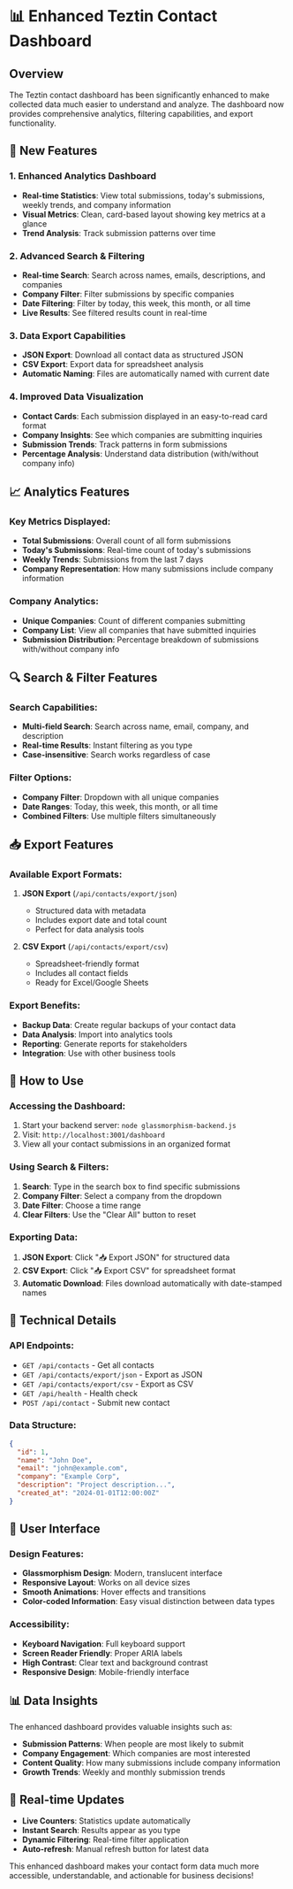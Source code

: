 # 📊 Enhanced Teztin Contact Dashboard

## Overview
The Teztin contact dashboard has been significantly enhanced to make collected data much easier to understand and analyze. The dashboard now provides comprehensive analytics, filtering capabilities, and export functionality.

## 🚀 New Features

### 1. **Enhanced Analytics Dashboard**
- **Real-time Statistics**: View total submissions, today's submissions, weekly trends, and company information
- **Visual Metrics**: Clean, card-based layout showing key metrics at a glance
- **Trend Analysis**: Track submission patterns over time

### 2. **Advanced Search & Filtering**
- **Real-time Search**: Search across names, emails, descriptions, and companies
- **Company Filter**: Filter submissions by specific companies
- **Date Filtering**: Filter by today, this week, this month, or all time
- **Live Results**: See filtered results count in real-time

### 3. **Data Export Capabilities**
- **JSON Export**: Download all contact data as structured JSON
- **CSV Export**: Export data for spreadsheet analysis
- **Automatic Naming**: Files are automatically named with current date

### 4. **Improved Data Visualization**
- **Contact Cards**: Each submission displayed in an easy-to-read card format
- **Company Insights**: See which companies are submitting inquiries
- **Submission Trends**: Track patterns in form submissions
- **Percentage Analysis**: Understand data distribution (with/without company info)

## 📈 Analytics Features

### Key Metrics Displayed:
- **Total Submissions**: Overall count of all form submissions
- **Today's Submissions**: Real-time count of today's submissions
- **Weekly Trends**: Submissions from the last 7 days
- **Company Representation**: How many submissions include company information

### Company Analytics:
- **Unique Companies**: Count of different companies submitting
- **Company List**: View all companies that have submitted inquiries
- **Submission Distribution**: Percentage breakdown of submissions with/without company info

## 🔍 Search & Filter Features

### Search Capabilities:
- **Multi-field Search**: Search across name, email, company, and description
- **Real-time Results**: Instant filtering as you type
- **Case-insensitive**: Search works regardless of case

### Filter Options:
- **Company Filter**: Dropdown with all unique companies
- **Date Ranges**: Today, this week, this month, or all time
- **Combined Filters**: Use multiple filters simultaneously

## 📥 Export Features

### Available Export Formats:
1. **JSON Export** (`/api/contacts/export/json`)
   - Structured data with metadata
   - Includes export date and total count
   - Perfect for data analysis tools

2. **CSV Export** (`/api/contacts/export/csv`)
   - Spreadsheet-friendly format
   - Includes all contact fields
   - Ready for Excel/Google Sheets

### Export Benefits:
- **Backup Data**: Create regular backups of your contact data
- **Data Analysis**: Import into analytics tools
- **Reporting**: Generate reports for stakeholders
- **Integration**: Use with other business tools

## 🎯 How to Use

### Accessing the Dashboard:
1. Start your backend server: `node glassmorphism-backend.js`
2. Visit: `http://localhost:3001/dashboard`
3. View all your contact submissions in an organized format

### Using Search & Filters:
1. **Search**: Type in the search box to find specific submissions
2. **Company Filter**: Select a company from the dropdown
3. **Date Filter**: Choose a time range
4. **Clear Filters**: Use the "Clear All" button to reset

### Exporting Data:
1. **JSON Export**: Click "📥 Export JSON" for structured data
2. **CSV Export**: Click "📥 Export CSV" for spreadsheet format
3. **Automatic Download**: Files download automatically with date-stamped names

## 🔧 Technical Details

### API Endpoints:
- `GET /api/contacts` - Get all contacts
- `GET /api/contacts/export/json` - Export as JSON
- `GET /api/contacts/export/csv` - Export as CSV
- `GET /api/health` - Health check
- `POST /api/contact` - Submit new contact

### Data Structure:
```json
{
  "id": 1,
  "name": "John Doe",
  "email": "john@example.com",
  "company": "Example Corp",
  "description": "Project description...",
  "created_at": "2024-01-01T12:00:00Z"
}
```

## 🎨 User Interface

### Design Features:
- **Glassmorphism Design**: Modern, translucent interface
- **Responsive Layout**: Works on all device sizes
- **Smooth Animations**: Hover effects and transitions
- **Color-coded Information**: Easy visual distinction between data types

### Accessibility:
- **Keyboard Navigation**: Full keyboard support
- **Screen Reader Friendly**: Proper ARIA labels
- **High Contrast**: Clear text and background contrast
- **Responsive Design**: Mobile-friendly interface

## 📊 Data Insights

The enhanced dashboard provides valuable insights such as:
- **Submission Patterns**: When people are most likely to submit
- **Company Engagement**: Which companies are most interested
- **Content Quality**: How many submissions include company information
- **Growth Trends**: Weekly and monthly submission trends

## 🔄 Real-time Updates

- **Live Counters**: Statistics update automatically
- **Instant Search**: Results appear as you type
- **Dynamic Filtering**: Real-time filter application
- **Auto-refresh**: Manual refresh button for latest data

This enhanced dashboard makes your contact form data much more accessible, understandable, and actionable for business decisions! 